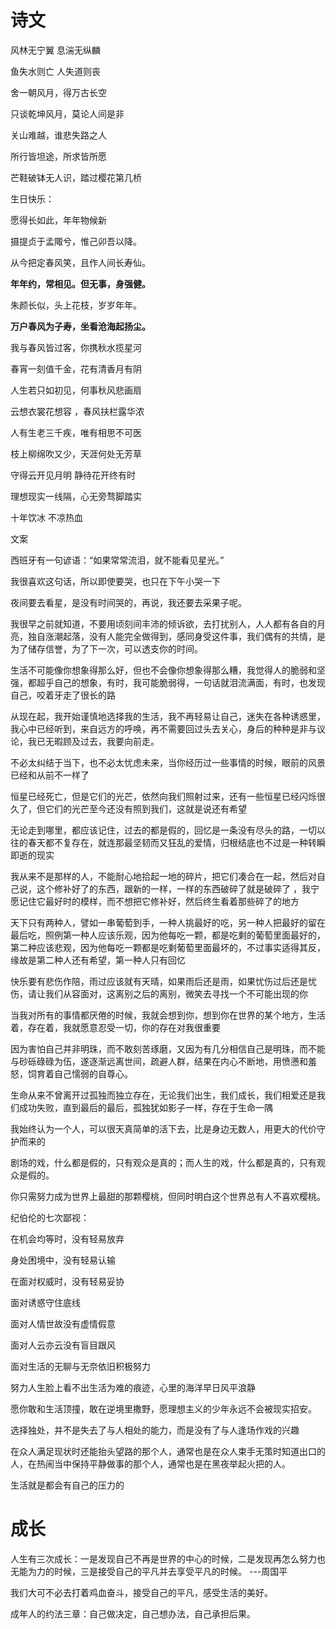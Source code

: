 # 诗文

风林无宁翼 息湍无纵麟



鱼失水则亡 人失道则丧



舍一朝风月，得万古长空



只谈乾坤风月，莫论人间是非

关山难越，谁悲失路之人

所行皆坦途，所求皆所愿

芒鞋破钵无人识，踏过樱花第几桥







生日快乐：

愿得长如此，年年物候新

摄提贞于孟陬兮，惟己卯吾以降。



从今把定春风笑，且作人间长寿仙。

**年年约，常相见。但无事，身强健。**

朱颜长似，头上花枝，岁岁年年。

**万户春风为子寿，坐看沧海起扬尘。**





我与春风皆过客，你携秋水揽星河



春宵一刻值千金，花有清香月有阴



人生若只如初见，何事秋风悲画扇



云想衣裳花想容 ，春风扶栏露华浓



人有生老三千疾，唯有相思不可医



枝上柳绵吹又少，天涯何处无芳草



守得云开见月明 静待花开终有时



理想现实一线隔，心无旁骛脚踏实



十年饮冰 不凉热血



文案

西班牙有一句谚语：“如果常常流泪，就不能看见星光。”

我很喜欢这句话，所以即使要哭，也只在下午小哭一下

夜间要去看星，是没有时间哭的，再说，我还要去采果子呢。



我很早之前就知道，不要用顷刻间丰沛的倾诉欲，去打扰别人，人人都有各自的月亮，独自涨潮起落，没有人能完全做得到，感同身受这件事，我们偶有的共情，是为了储存信誉，为了下一次，可以透支你的时间。



生活不可能像你想象得那么好，但也不会像你想象得那么糟，我觉得人的脆弱和坚强，都超乎自己的想象，有时，我可能脆弱得，一句话就泪流满面，有时，也发现自己，咬着牙走了很长的路



从现在起，我开始谨慎地选择我的生活，我不再轻易让自己，迷失在各种诱惑里，我心中已经听到，来自远方的呼唤，再不需要回过头去关心，身后的种种是非与议论，我已无暇顾及过去，我要向前走。



不必太纠结于当下，也不必太忧虑未来，当你经历过一些事情的时候，眼前的风景已经和从前不一样了



恒星已经死亡，但是它们的光芒，依然向我们照射过来，还有一些恒星已经闪烁很久了，但它们的光芒至今还没有照到我们，这就是说还有希望

无论走到哪里，都应该记住，过去的都是假的，回忆是一条没有尽头的路，一切以往的春天都不复存在，就连那最坚韧而又狂乱的爱情，归根结底也不过是一种转瞬即逝的现实



我从来不是那样的人，不能耐心地拾起一地的碎片，把它们凑合在一起，然后对自己说，这个修补好了的东西，跟新的一样，一样的东西破碎了就是破碎了 ，我宁愿记住它最好时的模样，而不想把它修补好，然后终生看着那些碎了的地方



天下只有两种人，譬如一串葡萄到手，一种人挑最好的吃，另一种人把最好的留在最后吃，照例第一种人应该乐观，因为他每吃一颗，都是吃剩的葡萄里面最好的，第二种应该悲观，因为他每吃一颗都是吃剩葡萄里面最坏的，不过事实适得其反，缘故是第二种人还有希望，第一种人只有回忆



快乐要有悲伤作陪，雨过应该就有天晴，如果雨后还是雨，如果忧伤过后还是忧伤，请让我们从容面对，这离别之后的离别，微笑去寻找一个不可能出现的你



当我对所有的事情都厌倦的时候，我就会想到你，想到你在世界的某个地方，生活着，存在着，我就愿意忍受一切，你的存在对我很重要



因为害怕自己并非明珠，而不敢刻苦琢磨，又因为有几分相信自己是明珠，而不能与砂砾碌碌为伍，遂逐渐远离世间，疏避人群，结果在内心不断地，用愤懑和羞怒，饲育着自己懦弱的自尊心。



生命从来不曾离开过孤独而独立存在，无论我们出生，我们成长，我们相爱还是我们成功失败，直到最后的最后，孤独犹如影子一样，存在于生命一隅



我始终认为一个人，可以很天真简单的活下去，比是身边无数人，用更大的代价守护而来的



剧场的戏，什么都是假的，只有观众是真的；而人生的戏，什么都是真的，只有观众是假的。



你只需努力成为世界上最甜的那颗樱桃，但同时明白这个世界总有人不喜欢樱桃。





纪伯伦的七次鄙视：

在机会均等时，没有轻易放弃

身处困境中，没有轻易认输

在面对权威时，没有轻易妥协

面对诱惑守住底线

面对人情世故没有虚情假意

面对人云亦云没有盲目跟风

面对生活的无聊与无奈依旧积极努力



努力人生脸上看不出生活为难的痕迹，心里的海洋早日风平浪静

愿你敢和生活顶撞，敢在逆境里撒野，愿理想主义的少年永远不会被现实招安。

选择独处，并不是失去了与人相处的能力，而是没有了与人逢场作戏的兴趣

在众人满足现状时还能抬头望路的那个人，通常也是在众人束手无策时知道出口的人，在热闹当中保持平静做事的那个人，通常也是在黑夜举起火把的人。



生活就是都会有自己的压力的



# 成长

人生有三次成长：一是发现自己不再是世界的中心的时候，二是发现再怎么努力也无能为力的时候，三是接受自己的平凡并去享受平凡的时候。   ---周国平

我们大可不必去打着鸡血奋斗，接受自己的平凡，感受生活的美好。

成年人的约法三章：自己做决定，自己想办法，自己承担后果。

















